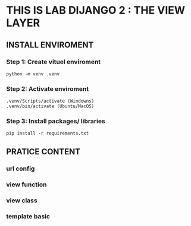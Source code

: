 # THIS IS LAB DIJANGO 2 : THE VIEW LAYER

## INSTALL ENVIROMENT 
### Step 1: Create vituel enviroment
```
python -m venv .venv
```
### Step 2: Activate enviroment
```
.venv/Scripts/activate (Windowns)
.venv/bin/activate (Ubuntu/MacOS)
```
### Step 3: Install packages/ libraries
```
pip install -r requirements.txt
```

## PRATICE CONTENT
### url config
### view function
### view class
### template basic